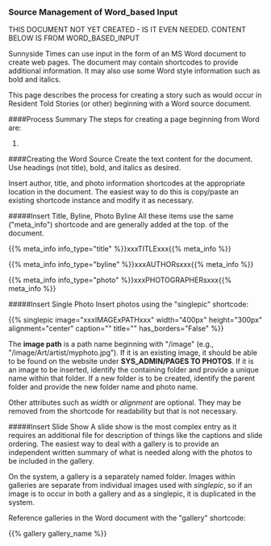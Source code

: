 ### Source Management of Word_based Input
THIS DOCUMENT NOT YET CREATED - IS IT EVEN NEEDED.  CONTENT BELOW IS FROM WORD_BASED_INPUT

Sunnyside Times can use input in the form of an MS Word document to create web pages.
The document may contain shortcodes to provide additional information.  It may also
use some Word style information such as bold and italics. 

This page describes the process for creating a story such as would occur in Resident
Told Stories (or other) beginning with a Word source document.

####Process Summary
The steps for creating a page beginning from Word are:

1. 

####Creating the Word Source
Create the text content for the document.  Use headings (not title), bold, and italics
as desired. 

Insert author, title, and photo information shortcodes at the appropriate location in 
the document.  The easiest way to do this is copy/paste an existing shortcode
instance and modify it as necessary.  

#####Insert Title, Byline, Photo Byline
All these items use the same ("meta_info") shortcode and are generally added at the top. 
of the document.  

<span>\{\{% meta_info info_type="title" %}}xxxTITLExxx\{\{% meta_info %}}</span>

<span>\{\{% meta_info info_type="byline" %}}xxxAUTHORsxxx\{\{% meta_info %}}</span>

<span>\{\{% meta_info info_type="photo" %}}xxxPHOTOGRAPHERsxxx\{\{% meta_info %}}</span>

#####Insert Single Photo
Insert photos using the "singlepic" shortcode:

<span>\{\{% singlepic image="xxxIMAGExPATHxxx" width="400px" height="300px" 
alignment="center" caption="" title="" has_borders="False" %}}</span>

The **image path** is a path name beginning with "/image" (e.g., 
"/image/Art/artist/myphoto.jpg").  If it is an existing image, it should be able 
to be found on the website under **SYS_ADMIN/PAGES TO PHOTOS**.  If it is an image
to be inserted, identify the containing folder and provide a unique name within that 
folder. If a new folder is to be created, identify the parent folder and provide the 
new folder name and photo name.  

Other attributes such as *width* or *alignment* are optional.  They may be removed
from the shortcode for readability but that is not necessary.

#####Insert Slide Show
A slide show is the most complex entry as it requires an additional file for description of
things like the captions and slide ordering.  The easiest way to deal with a gallery is to
provide an independent written summary of what is needed along with the photos to be included
in the gallery. 

On the system, a gallery is a separately named folder.  Images within galleries are 
separate from individual images used with *singlepic*, so if an image is to occur in both
a gallery and as a singlepic, it is duplicated in the system. 

Reference galleries in the Word document with the "gallery" shortcode:

<span>\{\{% gallery gallery_name %}}</span>
